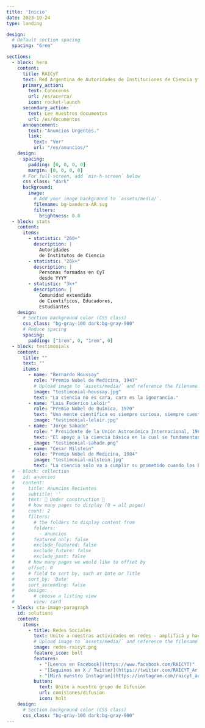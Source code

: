 ```yaml
---
title: 'Inicio'
date: 2023-10-24
type: landing

design:
  # Default section spacing
  spacing: "6rem"

sections:
  - block: hero
    content:
      title: RAICyT
      text: Red Argentina de Autoridades de Instituciones de Ciencia y Tecnología 
      primary_action:
        text: Conocenos
        url: /es/acerca/
        icon: rocket-launch
      secondary_action:
        text: Lee nuestros documentos
        url: /es/documentos
      announcement:
        text: "Anuncios Urgentes."
        link:
          text: "Ver"
          url: "/es/anuncios/"
    design:
      spacing:
        padding: [0, 0, 0, 0]
        margin: [0, 0, 0, 0]
      # For full-screen, add `min-h-screen` below
      css_class: "dark"
      background:
        image:
          # Add your image background to `assets/media/`.
          filename: bg-bandera-AR.svg
          filters:
            brightness: 0.8
  - block: stats
    content:
      items:
        - statistic: "260+"
          description: |
            Autoridades  
            de Institutos de Ciencia
        - statistic: "20k+"
          description: |
            Personas formadas en CyT  
            desde YYYY
        - statistic: "3k+"
          description: |
            Comunidad extendida 
            de Cientificos, Educadores,
            Estudiantes 
    design:
      # Section background color (CSS class)
      css_class: "bg-gray-100 dark:bg-gray-900"
      # Reduce spacing
      spacing:
        padding: ["1rem", 0, "1rem", 0]
  - block: testimonials
    content:
      title: ""
      text: ""
      items:
        - name: "Bernardo Houssay"
          role: "Premio Nobel de Medicina, 1947"
          # Upload image to `assets/media/` and reference the filename here
          image: "testimonial-houssay.jpg"
          text: "La ciencia no es cara, cara es la ignorancia."
        - name: "Luis Federico Leloir"
          role: "Premio Nobel de Química, 1970"
          text: "Una mente científica es siempre curiosa, siempre cuestiona."
          image: "testimonial-leloir.jpg"
        - name: "Jorge Sahade"
          role: " Presidente de la Unión Astronómica Internacional, 1986."
          text: "El apoyo a la ciencia básica en la cual se fundamentan y de la cual se nutren la ciencia aplicada y la tecnología es, sin lugar a dudas, la única inversión que redituará en una Argentina moderna, eficiente y autónoma en sus decisiones."
          image: "testimonial-sahade.png"
        - name: "Cesar Milstein"
          role: "Premio Nobel de Medicina, 1984"
          image: "testimonial-milstein.jpg"
          text: "La ciencia solo va a cumplir su prometido cuando los beneficios sean equitativamente compartidos por los verdaderamente pobres del mundo"
  # - block: collection
  #   id: anuncios
  #   content:
  #     title: Anuncios Recientes
  #     subtitle: ''
  #     text: 🧱 Under construction 🧱
  #     # how many pages to display (0 = all pages)
  #     count: 2
  #     filters:
  #       # the folders to display content from
  #       folders:
  #         - anuncios
  #       featured_only: false
  #       exclude_featured: false
  #       exclude_future: false
  #       exclude_past: false
  #     # how many pages we would like to offset by
  #     offset: 0
  #     # field to sort by, such as Date or Title
  #     sort_by: 'Date'
  #     sort_ascending: false
  #     design: 
  #       # choose a listing view
  #       view: card
  - block: cta-image-paragraph
    id: solutions
    content:
      items:
        - title: Redes Sociales
          text: Unite a nuestras actividades en redes - amplificá y hacé tu aporte
          # Upload image to `assets/media/` and reference the filename here
          image: redes-raicyt.png
          feature_icon: bolt
          features: 
            - "[Leenos en Facebook](https://www.facebook.com/RAICYT)"
            - "[Seguinos en X / Twitter](https://twitter.com/RAICYT_Ar)"
            - "[Mirá nuestro Instagram](https://instagram.com/raicyt_argentina)"
          button:
            text: Unite a nuestro grupo de Difusión
            url: comisiones/difusion
            icon: bolt
    design:
      # Section background color (CSS class)
      css_class: "bg-gray-100 dark:bg-gray-900"  
---
```

